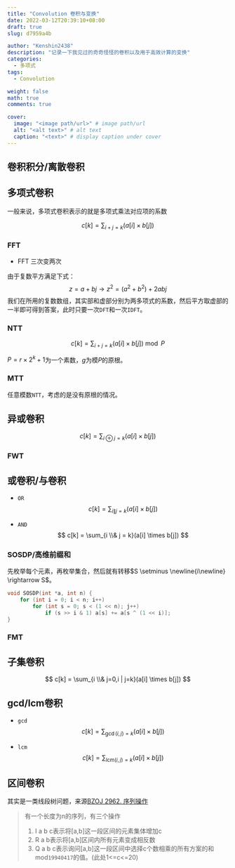```yaml
---
title: "Convolution 卷积与变换"
date: 2022-03-12T20:39:10+08:00
draft: true
slug: d7959a4b

author: "Kenshin2438"
description: "记录一下我见过的奇奇怪怪的卷积以及用于高效计算的变换"
categories:
  - 多项式
tags: 
  - Convolution

weight: false
math: true
comments: true

cover:
  image: "<image path/url>" # image path/url
  alt: "<alt text>" # alt text
  caption: "<text>" # display caption under cover
---
```


## 卷积积分/离散卷积

## 多项式卷积

一般来说，多项式卷积表示的就是多项式乘法对应项的系数

$$
c[k] = \sum_{i+j=k}(a[i] \times b[j])
$$

### FFT

+ FFT 三次变两次

由于复数平方满足下式：
$$
z = a + bj \rightarrow z^2=(a^2 + b^2) + 2abj
$$
我们在所用的复数数组，其实部和虚部分别为两多项式的系数，然后平方取虚部的一半即可得到答案，此时只要一次`DFT`和一次`IDFT`。

### NTT

$$
c[k] = \sum_{i+j=k}(a[i] \times b[j]) \bmod P
$$

$P=r\times 2^k+1$为一个素数，$g$为模$P$的原根。

### MTT

任意模数`NTT`，考虑的是没有原根的情况。

## 异或卷积

$$
c[k] = \sum_{i \oplus j = k}(a[i] \times b[j])
$$

### FWT


## 或卷积/与卷积

+ `OR`
$$
c[k] = \sum_{i \| j = k}(a[i] \times b[j])
$$

+ `AND`
$$
c[k] = \sum_{i \\& j = k}(a[i] \times b[j])
$$

### SOSDP/高维前缀和

先枚举每个元素，再枚举集合，然后就有转移$S \setminus \newline{i\newline} \rightarrow S$。

```cpp
void SOSDP(int *a, int n) { 
    for (int i = 0; i < n; i++) 
        for (int s = 0; s < (1 << n); j++) 
            if (s >> i & 1) a[s] += a[s ^ (1 << i)];
}
```

### FMT

## 子集卷积

$$
c[k] = \sum_{i \\& j=0,i | j=k}(a[i] \times b[j])
$$

## gcd/lcm卷积

+ `gcd`
$$
c[k] = \sum_{\gcd(i, j) = k}(a[i] \times b[j])
$$

+ `lcm`
$$
c[k] = \sum_{\mathrm{lcm}(i, j) = k}(a[i] \times b[j])
$$

## 区间卷积

其实是一类线段树问题，来源[BZOJ 2962. 序列操作](https://hydro.ac/d/bzoj/p/2962)

> 有一个长度为n的序列，有三个操作
> 
> 1. I a b c表示将[a,b]这一段区间的元素集体增加c
> 2. R a b表示将[a,b]区间内所有元素变成相反数
> 3. Q a b c表示询问[a,b]这一段区间中选择c个数相乘的所有方案的和mod`19940417`的值。(此处1<=c<=20)


